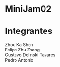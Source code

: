 # MiniJam02

<h1>Integrantes</h1>
Zhou Ka Shen<br>
Felipe Zhu Zhang<br>
Gustavo Delinski Tavares<br>
Pedro Antonio<br>
